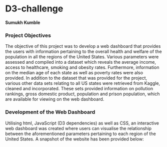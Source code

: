 # D3-challenge

**Sumukh Kumble**

### Project Objectives

The objective of this project was to develop a web dashboard that provides the users with information pertaining to the overall health and welfare of the population in all the regions of the United States. Various parameters were assessed and compiled into a dataset which reveals the average income, access to healthcare, smoking and obesity rates. Furthermore, information on the median age of each state as well as poverty rates were also provided. In addition to the dataset that was provided for the project, various other data sets relating to all US states were retrieved from Kaggle, cleaned and incorporated. These sets provided information on pollution rankings, gross domestic product, population and prison population, which are available for viewing on the web dashboard.  

### Development of the Web Dashboard

Utilising html, JavaScript (D3 dependencies) as well as CSS, an interactive web dashboard was created where users can visualise the relationship between the aforementioned parameters pertaining to each region of the United States. A snapshot of the website has been provided below:



